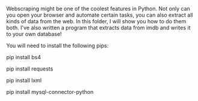 Webscraping might be one of the coolest features in Python.
Not only can you open your browser and automate certain tasks, 
you can also extract all kinds of data from the web.
In this folder, I will show you how to do them both.
I've also written a program that extracts data from imdb and writes it to your own database! 

You will need to install the following pips:



pip install bs4

pip install requests

pip install lxml

pip install mysql-connector-python


